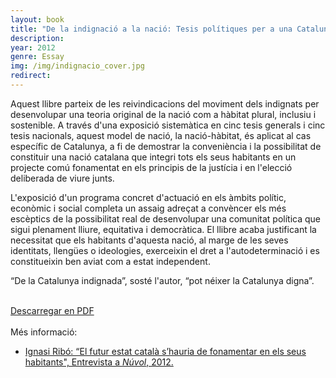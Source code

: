 ```yaml
---
layout: book
title: "De la indignació a la nació: Tesis polítiques per a una Catalunya digna"
description: 
year: 2012
genre: Essay
img: /img/indignacio_cover.jpg
redirect: 
---
```


<div class="main_box">
  <div class="synopsis">
    <p>Aquest llibre parteix de les reivindicacions del moviment dels indignats per desenvolupar una teoria original de la nació com a hàbitat plural, inclusiu i sostenible. A través d'una exposició sistemàtica en cinc tesis generals i cinc tesis nacionals, aquest model de nació, la nació-hàbitat, és aplicat al cas específic de Catalunya, a fi de demostrar la conveniència i la possibilitat de constituir una nació catalana que integri tots els seus habitants en un projecte comú fonamentat en els principis de la justícia i en l'elecció deliberada de viure junts.</p>
    <p>L'exposició d'un programa concret d'actuació en els àmbits polític, econòmic i social completa un assaig adreçat a convèncer els més escèptics de la possibilitat real de desenvolupar una comunitat política que sigui plenament lliure, equitativa i democràtica. El llibre acaba justificant la necessitat que els habitants d'aquesta nació, al marge de les seves identitats, llengües o ideologies, exerceixin el dret a l'autodeterminació i es constitueixin ben aviat com a estat independent.</p>
    <p>“De la Catalunya indignada”, sosté l'autor, “pot néixer la Catalunya digna”.</p>
  </div>
  <div class="cover" style="float: right">
    <a href="https://github.com/seliestel/seliestel.github.io/raw/master/_books/Indignacio_full_pdf_2nEd.pdf" download target="_blank" class="hvr-float-shadow"><div><img class="" style="" src="{{ site.baseurl }}/img/indignacio_cover.jpg" alt="" title="On trobar el llibre"/></div></a>
  </div>
</div>

<br>
<div>
  <a download href="https://github.com/seliestel/seliestel.github.io/raw/master/_books/Indignacio_full_pdf_2nEd.pdf" target="_blank">Descarregar en PDF</a>
</div>
<br>

<div class="review_box">
  <div class="title">Més informació:</div>
  <ul>
    <li><a href="https://www.nuvol.com/noticies/ignasi-ribo-el-futur-estat-catala-shauria-de-fonamentar-en-els-habitants-de-catalunya/" target="_blank">Ignasi Ribó: “El futur estat català s’hauria de fonamentar en els seus habitants", Entrevista a <i>Núvol</i>, 2012.</a>     </li>
  </ul>
</div>



